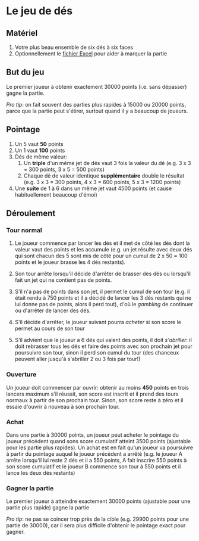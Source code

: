# Le jeu de dés

## Matériel

1. Votre plus beau ensemble de six dés à six faces
1. Optionnellement le [fichier Excel](./jeu%20de%20dés.xlsx) pour aider à marquer la partie

## But du jeu

Le premier joueur à obtenir exactement 30000 points (i.e. sans dépasser) gagne la partie.

_Pro tip_: on fait souvent des parties plus rapides à 15000 ou 20000 points, parce que la partie peut s'étirer, surtout quand il y a beaucoup de joueurs.

## Pointage

1. Un 5 vaut **50** points
1. Un 1 vaut **100** points
1. Dés de même valeur:
    1. Un **triple** d'un même jet de dés vaut 3 fois la valeur du dé (e.g. 3 x 3 = 300 points, 3 x 5 = 500 points)
    1. Chaque dé de valeur identique **supplémentaire** double le résultat (e.g. 3 x 3 = 300 points, 4 x 3 = 600 points, 5 x 3 = 1200 points)
1. Une **suite** de 1 à 6 dans un même jet vaut 4500 points (et cause habituellement beaucoup d'émoi)

## Déroulement

### Tour normal

1. Le joueur commence par lancer les dés et il met de côté les dés dont la valeur vaut des points et les accumule (e.g. un jet résulte avec deux dés qui sont chacun des 5 sont mis de côté pour un cumul de 2 x 50 = 100 points et le joueur brasse les 4 dés restants).

1. Son tour arrête lorsqu'il décide d'arrêter de brasser des dés ou lorsqu'il fait un jet qui ne contient pas de points.

1. S'il n'a pas de points dans son jet, il permet le cumul de son tour (e.g. il était rendu à 750 points et il a décidé de lancer les 3 dés restants qui ne lui donne pas de points, alors il perd tout), d'où le _gambling_ de continuer ou d'arrêter de lancer des dés.

1. S'il décide d'arrêter, le joueur suivant pourra _acheter_ si son score le permet au cours de son tour

1. S'il advient que le joueur a 6 dés qui valent des points, il doit _s'abriller_: il doit rebrasser tous les dés et faire des points avec son prochain jet pour poursuivre son tour, sinon il perd son cumul du tour (des chanceux peuvent aller jusqu'à s'abriller 2 ou 3 fois par tour!)

### Ouverture

Un joueur doit commencer par ouvrir: obtenir au moins **450** points en trois lancers maximum s'il réussit, son score est inscrit et il prend des tours normaux à partir de son prochain tour. Sinon, son score reste à zéro et il essaie d'ouvrir à nouveau à son prochain tour.

### Achat

Dans une partie à 30000 points, un joueur peut acheter le pointage du joueur précédent quand sons score cumulatif atteint 3500 points (ajustable pour les partie plus rapides). Un achat est en fait qu'un joueur va poursuivre à partir du pointage auquel le joueur précédent a arrêté (e.g. le joueur A arrête lorsqu'il lui reste 2 dés et il a 550 points, A fait inscrire 550 points à son score cumulatif et le joueur B commence son tour à 550 points et il lance les deux dés restants)

### Gagner la partie

Le premier joueur à atteindre exactement 30000 points (ajustable pour une partie plus rapide) gagne la partie

_Pro tip_: ne pas se coincer trop près de la cible (e.g. 29900 points pour une partie de 30000), car il sera plus difficile d'obtenir le pointage exact pour gagner.

